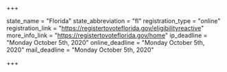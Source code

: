 +++

state_name = "Florida"
state_abbreviation = "fl"
registration_type = "online"
registration_link = "https://registertovoteflorida.gov/eligibilityreactive"
more_info_link = "https://registertovoteflorida.gov/home"
ip_deadline = "Monday October 5th, 2020"
online_deadline = "Monday October 5th, 2020"
mail_deadline = "Monday October 5th, 2020"

+++